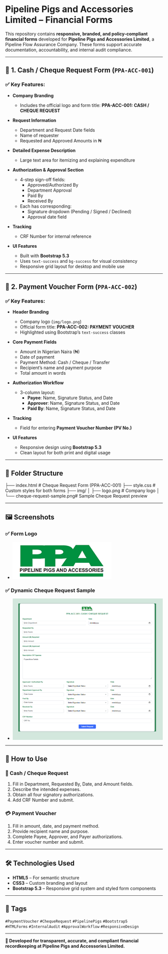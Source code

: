 # Pipeline Pigs and Accessories Limited – Financial Forms

This repository contains **responsive, branded, and policy-compliant financial forms** developed for **Pipeline Pigs and Accessories Limited**, a Pipeline Flow Assurance Company. These forms support accurate documentation, accountability, and internal audit compliance.

---

## 📄 1. Cash / Cheque Request Form (`PPA-ACC-001`)

### ✅ Key Features:

- **Company Branding**
  - Includes the official logo and form title: **PPA-ACC-001: CASH / CHEQUE REQUEST**

- **Request Information**
  - Department and Request Date fields
  - Name of requester
  - Requested and Approved Amounts in ₦

- **Detailed Expense Description**
  - Large text area for itemizing and explaining expenditure

- **Authorization & Approval Section**
  - 4-step sign-off fields:
    - Approved/Authorized By
    - Department Approval
    - Paid By
    - Received By
  - Each has corresponding:
    - Signature dropdown (Pending / Signed / Declined)
    - Approval date field

- **Tracking**
  - CRF Number for internal reference

- **UI Features**
  - Built with **Bootstrap 5.3**
  - Uses `text-success` and `bg-success` for visual consistency
  - Responsive grid layout for desktop and mobile use

---

## 📄 2. Payment Voucher Form (`PPA-ACC-002`)

### ✅ Key Features:

- **Header Branding**
  - Company logo (`img/logo.png`)
  - Official form title: **PPA-ACC-002: PAYMENT VOUCHER**
  - Highlighted using Bootstrap’s `text-success` classes

- **Core Payment Fields**
  - Amount in Nigerian Naira (₦)
  - Date of payment
  - Payment Method: Cash / Cheque / Transfer
  - Recipient’s name and payment purpose
  - Total amount in words

- **Authorization Workflow**
  - 3-column layout:
    - **Payee**: Name, Signature Status, and Date
    - **Approver**: Name, Signature Status, and Date
    - **Paid By**: Name, Signature Status, and Date

- **Tracking**
  - Field for entering **Payment Voucher Number (PV No.)**

- **UI Features**
  - Responsive design using **Bootstrap 5.3**
  - Clean layout for both print and digital usage

---

## 📂 Folder Structure

├── index.html # Cheque Request Form (PPA-ACC-001)
├── style.css # Custom styles for both forms
├── img/
│ ├── logo.png # Company logo
│ └── cheque-request-sample.png# Sample Cheque Request preview


---

## 🖼️ Screenshots

### ✅ Form Logo
- ![Logo Preview](img/logo.png)

### ✅ Dynamic Cheque Request Sample
- ![Cheque Request Sample](img/shot1.png)

---

## 🚀 How to Use

### 🧾 Cash / Cheque Request
1. Fill in Department, Requested By, Date, and Amount fields.
2. Describe the intended expenses.
3. Obtain all four signatory authorizations.
4. Add CRF Number and submit.

### 💳 Payment Voucher
1. Fill in amount, date, and payment method.
2. Provide recipient name and purpose.
3. Complete Payee, Approver, and Payer authorizations.
4. Enter voucher number and submit.

---

## 🛠 Technologies Used

- **HTML5** – For semantic structure
- **CSS3** – Custom branding and layout
- **Bootstrap 5.3** – Responsive grid system and styled form components

---

## 🔖 Tags

`#PaymentVoucher` `#ChequeRequest` `#PipelinePigs` `#Bootstrap5`  
`#HTMLForms` `#InternalAudit` `#ApprovalWorkflow` `#ResponsiveDesign`

---

**📌 Developed for transparent, accurate, and compliant financial recordkeeping at Pipeline Pigs and Accessories Limited.**
